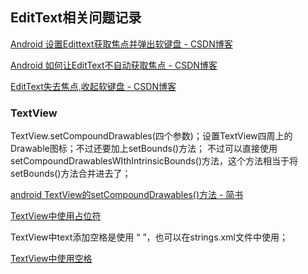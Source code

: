 ## EditText相关问题记录

[Android 设置Edittext获取焦点并弹出软键盘 \- CSDN博客](http://blog.csdn.net/a1533588867/article/details/53185390)

[Android 如何让EditText不自动获取焦点 \- CSDN博客](http://blog.csdn.net/woshicaixianfeng/article/details/7261718)


[EditText失去焦点,收起软键盘 \- CSDN博客](http://blog.csdn.net/a86261566/article/details/41978165)
### TextView

TextView.setCompoundDrawables(四个参数)；设置TextView四周上的Drawable图标；不过还要加上setBounds()方法；
不过可以直接使用setCompoundDrawablesWIthIntrinsicBounds()方法，这个方法相当于将setBounds()方法合并进去了；

[android TextView的setCompoundDrawables\(\)方法 \- 简书](http://www.jianshu.com/p/1ac91c3e0a77)

[TextView中使用占位符](http://blog.csdn.net/lingdianalex/article/details/52582935)

TextView中text添加空格是使用 “&#160;”，也可以在strings.xml文件中使用；

[TextView中使用空格](http://blog.csdn.net/rnclcl/article/details/16801779)